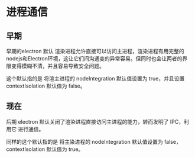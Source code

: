 # 进程通信

## 早期
早期的electron 默认  渲染进程允许直接可以访问主进程，渲染进程有用完整的nodejs和Electron环境，这让它们间沟通变的异常容易。但同时也会让两者的界限变得模糊不清，并且容易导致安全问题。

这个默认指的是 将渲主进程的 nodeIntegration 默认值设置为 true，并且设置 contextIsolation 默认值为 false。


## 现在
后期 electron 默认关闭了渲染进程直接访问主进程的能力，转而发明了 IPC，利用它 进行通信。

同样的这个默认指的是 将主染进程的 nodeIntegration 默认值设置为 false， contextIsolation 默认值为 true。

